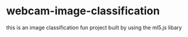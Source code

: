 # webcam-image-classification
this is an image classification fun project built by using the ml5.js libary 
